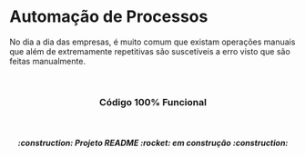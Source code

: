 # Automação de Processos

No dia a dia das empresas, é muito comum que existam operações manuais que além de extremamente repetitivas são suscetíveis a erro visto que são feitas manualmente.

<br>
<h3 align="center">
  Código 100% Funcional
</h3>

<br>
<h5 align="center">
  :construction: Projeto README :rocket: em construção :construction:
</h5>
